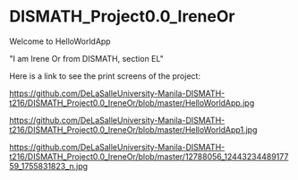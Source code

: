 # DISMATH_Project0.0_IreneOr

Welcome to HelloWorldApp

"I am Irene Or from DISMATH, section EL"

Here is a link to see the print screens of the project:

https://github.com/DeLaSalleUniversity-Manila-DISMATH-t216/DISMATH_Project0.0_IreneOr/blob/master/HelloWorldApp.jpg

https://github.com/DeLaSalleUniversity-Manila-DISMATH-t216/DISMATH_Project0.0_IreneOr/blob/master/HelloWorldApp1.jpg

https://github.com/DeLaSalleUniversity-Manila-DISMATH-t216/DISMATH_Project0.0_IreneOr/blob/master/12788056_1244323448917759_1755831823_n.jpg
